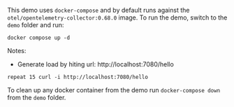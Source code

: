 
This demo uses `docker-compose` and by default runs against the
`otel/opentelemetry-collector:0.68.0` image. To run the demo, switch
to the `demo` folder and run:

```shell
docker compose up -d
```



Notes:

- Generate load by hiting url: http://localhost:7080/hello
```shell
repeat 15 curl -i http://localhost:7080/hello
```

To clean up any docker container from the demo run `docker-compose down` from
the `demo` folder.


